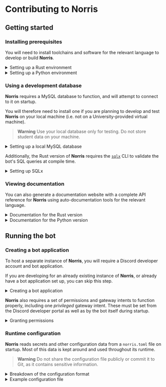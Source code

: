 # Contributing to Norris

## Getting started

### Installing prerequisites

You will need to install toolchains and software for the relevant language to develop or build **Norris**.

<details>
<summary>Setting up a Rust environment</summary>

1. Install the latest version of [Rust](https://www.rust-lang.org/tools/install), preferably using `rustup`.

2. Install the Rust `nightly` toolchain by running `rustup toolchain install nightly`.

    > **Note**
    > The `nightly` toolchain is required since the formatter configuration uses some `nightly`-only options. Compiling should be done using the `stable` toolchain.

3. Install [`rustfmt`](https://github.com/rust-lang/rustfmt) by running `rustup component add rustfmt --toolchain nightly`.

</details>

<details>
<summary>Setting up a Python environment</summary>

1. Install version `3.11.4` of [Python](https://www.python.org/downloads).

    > **Note**
    > Other versions are also acceptable, as long as they do not produce any errors or warnings. Avoid using versions older than `3.11.4`.

2. Install [`ruff`](https://github.com/astral-sh/ruff) by running `pip install ruff --upgrade`.

3. Install all of **Norris**' dependencies by running `pip install --requirement requirements.txt`.

</details>

### Using a development database

**Norris** requires a MySQL database to function, and will attempt to connect to it on startup.

You will therefore need to install one if you are planning to develop and test **Norris** on your local machine (i.e. not on a University-provided virtual machine).

> **Warning**
> Use your local database only for testing. Do not store student data on your machine.

<details>
<summary>Setting up a local MySQL database</summary>

1. Download and install the [MySQL Community Server](https://dev.mysql.com/downloads/mysql).

2. Launch the MySQL client and create a new database.

    > **Note**
    > Note down the database name, server host, login details for the root user and other users - you will require them later.

3. Connect to the newly created database and run some queries to verify that it works.

    > **Note**
    > Ensure that **Norris** has permissions to create, read from, update, insert into, and delete from tables.

</details>

Additionally, the Rust version of **Norris** requires the [`sqlx`](https://github.com/launchbadge/sqlx) CLI to validate the bot's SQL queries at compile time.

<details>
<summary>Setting up SQLx</summary>

1. Install the SQLx CLI by running `cargo install sqlx-cli`.

2. Through a `.env` file in the project root, set an environment variable named `DATABASE_URL` to the MySQL database connection URL, and `SQLX_OFFLINE` to `true`.

    ```bash
    DATABASE_URL="mysql://username:password@host/database"
    SQLX_OFFLINE=true
    ```

3. Run `cargo sqlx prepare` at regular intervals and commit any changes to the query metadata so that queries can be compiled successfully in [offline mode](https://github.com/launchbadge/sqlx/blob/main/sqlx-cli/README.md#enable-building-in-offline-mode-with-query).

</details>

### Viewing documentation

You can also generate a documentation website with a complete API reference for **Norris** using auto-documentation tools for the relevant language.

<details>
<summary>Documentation for the Rust version</summary>

1. Ensure you have [`rustdoc`](https://doc.rust-lang.org/rustdoc) installed.

    > **Note**
    > `rustdoc` ships with the compiler and is installed by default when installing a Rust toolchain. In case it is unavailable, you can re-install it by running `rustup component add rustc`.

2. From the project root, run `cargo doc --open`.

    > **Note**
    > You can omit the `--open` flag if you just want to re-generate the documentation without opening a new browser tab.
</details>

<details>
<summary>Documentation for the Python version</summary>

1. Install [`pdoc3`](https://pdoc3.github.io/pdoc) by running `pip install pdoc3`.

    > **Note**
    > Ensure you install `pdoc3`, not `pdoc`, which is an unmaintained version of the same.

2. From the project root, run `pdoc3 norris --html --force`.

3. Navigate to the generated `html/` directory and open the `index.html` file in your browser.
</details>

## Running the bot

### Creating a bot application

To host a separate instance of **Norris**, you will require a Discord developer account and bot application.

If you are developing for an already existing instance of **Norris**, or already have a bot application set up, you can skip this step.

<details>
<summary>Creating a bot application</summary>

1. [Create a new application](https://discord.com/developers/docs/getting-started#step-1-creating-an-app) in the Discord developer portal.

2. In this application, navigate to `Settings > Bot` and create a new bot.

    > **Note**
    > Copy the bot token and store it somewhere safe - you will require it later.

    > **Warning**
    > Do not share the bot token publicly or commit it to Git, as this allows others to log in as the bot.

3. Set the bot application's logo, which can be downloaded from the University's [branding guidelines](https://www.nottingham.ac.uk/brand/visual/logos.aspx).

4. Disable the public bot option.
</details>

**Norris** also requires a set of permissions and gateway intents to function properly, including one *privileged* gateway intent.
These must be set from the Discord developer portal as well as by the bot itself during startup.

<details>
<summary>Granting permissions</summary>

1. In the bot application, navigate to `Bot > Privileged Gateway Intents` and enable the server members intent.

    > **Note**
    > Without this intent, the bot will not receive events when users join or leave the server.

2. Then navigate to `OAuth2 > URL Generator` and select the following scopes:
    - `bot`
    - `applications.commands`

3. Next, select the following permissions:
    - `Manage Roles`
    - `Manage Nicknames`
    - `Send Messages`

4. You can then use the generated URL to invite the bot to a Discord server.

</details>

### Runtime configuration

**Norris** reads secrets and other configuration data from a `norris.toml` file on startup.
Most of this data is kept around and used throughout its runtime.

> **Warning**
> Do not share the configuration file publicly or commit it to Git, as it contains sensitive information.

<details>
<summary>Breakdown of the configuration format</summary>

- `bot-token` - **Norris**' Discord bot token

- `database-url` - a MySQL database connection URL in the format `mysql://username:password@host/dbname`

- `guild-id` - the ID of the guild where **Norris** will be running

- `log-path` - a path to a log file where logs during operation will be dumped

- `channels`

    - `arrival-channel-id` - the ID of the channel where new users will first land (aka `#foyer`)

    - `support-channel-id` - the ID of the channel to redirect users to for registration support (aka `#registration-support`)

    - `log-channel-id` - the ID of the channel to log each user's registration process to (aka `#registration-logs`)

    - `nickname-channel-id` - the ID of the channel where nickname requests will be posted for mentors to handle (aka `#nickname-queue`)

    - `undergrad`

        - `main-channel-id` - the ID of the main undergraduate channel containing both students and staff (aka `#atrium-chatter`)

    - `postgrad`

        - `main-channel-id` - the ID of the main postgraduate channel containing both students and staff (aka `#postgrad-atrium`)

        - `common-channel-id` - the ID of the student-only postgraduate channel (aka `#postgrad-common-chatter`)

- `roles`

    - `hierarchy`

        - `undergrad-role-id` - the ID of the role for undergraduate students

        - `postgrad-role-id` - the ID of the role for postgraduate students

        - `mentor-role-id` - the ID of the role for mentors

        - `senior-mentor-role-id` - the ID of the role for senior mentors

        - `honorary-mentor-role-id` - the ID of the role for honorary mentors

        - `undergrad-role-id` - the ID of the role for faculty members

    - `pronouns`

        - `he-him-role-id` - the ID of the "he/him" pronouns role

        - `she-her-role-id` - the ID of the "she/her" pronouns role

        - `they-them-role-id` - the ID of the "they/them" pronouns role

        - `xe-xem-role-id` - the ID of the "xe/xem" pronouns role

        - `any-pronouns-role-id` - the ID of the "any pronouns" role
        
        - `ask-pronouns-role-id` - the ID of the "ask me" pronouns role

    - `housing`

        - `jc-catered-role-id` - the ID of the role for catered Jubilee halls

        - `jc-self-catered-role-id` - the ID of the role for self-catered halls around Jubilee

        - `up-catered-role-id` - the ID of the role for catered University Park halls

        - `up-self-catered-role-id` - the ID of the role for self-catered halls around University Park

        - `private-house-role-id` - the ID of the role for private housing

</details>

<details>
<summary>Example configuration file</summary>

```toml
bot-token = "norris-bot-token"
database-url = "mysql://norris-user:norris-password@localhost/norris-db"
guild-id = 1234567890987654321
log-path = "norris.log"

[channels]
arrival-channel-id = 1234567890987654321
support-channel-id = 1234567890987654321
log-channel-id = 1234567890987654321
nickname-channel-id = 1234567890987654321

[channels.undergrad]
main-channel-id = 1234567890987654321

[channels.postgrad]
main-channel-id = 1234567890987654321
common-channel-id = 1234567890987654321

[roles.hierarchy]
undergrad-role-id = 1234567890987654321
postgrad-role-id = 1234567890987654321
mentor-role-id = 1234567890987654321
senior-mentor-role-id = 1234567890987654321
honorary-mentor-role-id = 1234567890987654321
faculty-role-id = 1234567890987654321

[roles.pronouns]
he-him-role-id = 1234567890987654321
she-her-role-id = 1234567890987654321
they-them-role-id = 1234567890987654321
xe-xem-role-id = 1234567890987654321
any-pronouns-role-id = 1234567890987654321
ask-pronouns-role-id = 1234567890987654321

[roles.housing]
jc-catered-role-id = 1234567890987654321
jc-self-catered-role-id = 1234567890987654321
up-catered-role-id = 1234567890987654321
up-self-catered-role-id = 1234567890987654321
private-house-role-id = 1234567890987654321
```

</details>